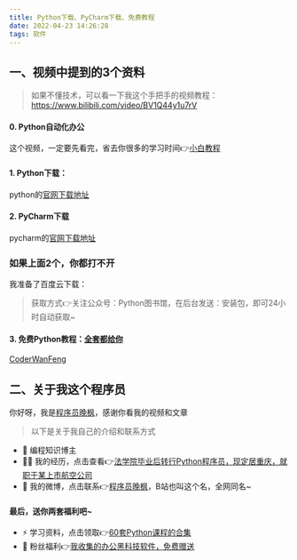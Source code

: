 ```yaml
---
title: Python下载、PyCharm下载、免费教程
date: 2022-04-23 14:26:28
tags: 软件
---
```


## 一、视频中提到的3个资料
> 如果不懂技术，可以看一下我这个手把手的视频教程：https://www.bilibili.com/video/BV1Q44y1u7rV

#### 0. Python自动化办公
这个视频，一定要先看完，省去你很多的学习时间👉[小白教程](https://www.bilibili.com/video/BV1pT4y1k7FH)
#### 1. Python下载：
python的[官网下载地址](https://www.python.org/)
#### 2. PyCharm下载
pycharm的[官网下载地址](https://www.jetbrains.com/pycharm/download)

### 如果上面2个，你都打不开
我准备了百度云下载：
> 获取方式👉关注公众号：Python图书馆，在后台发送：安装包，即可24小时自动获取~

#### 3. 免费Python教程：[全套都给你](https://mp.weixin.qq.com/s/sO6hbVqORy7JpN-5TlaKvQ)

[CoderWanFeng](https://www.python-office.com/api/img-cdn/group/2-free-group.jpg)

## 二、关于我这个程序员
你好呀，我是[程序员晚枫](https://mp.weixin.qq.com/s/9hGurnWoFOaNwZKFoK_Vlw)，感谢你看我的视频和文章
> 以下是关于我自己的介绍和联系方式
- 🐧 编程知识博主
- 👨‍💻 我的经历，点击查看👉[法学院毕业后转行Python程序员，现定居重庆，就职于某上市航空公司](https://www.bilibili.com/video/BV1uT4y1i7J8)
- 💬 我的微博，点击联系👉[程序员晚枫](https://weibo.com/u/7726957925)，B站也叫这个名，全网同名~

#### 最后，送你两套福利吧~
- ⚡ 学习资料，点击领取👉[60套Python课程的合集](http://www.python4office.cn/vedio-course/)
- 🎁 粉丝福利👉[我收集的办公黑科技软件，免费赠送](https://mp.weixin.qq.com/mp/appmsgalbum?__biz=Mzg2MjU3ODYyNA==&action=getalbum&album_id=2186546268016017410&scene=173&from_msgid=2247485082&from_itemidx=1&count=3&nolastread=1#wechat_redirect)
